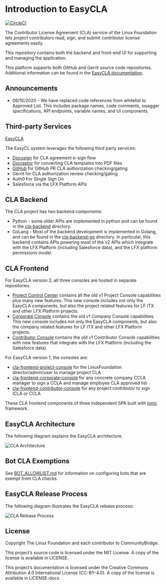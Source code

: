 # Introduction to EasyCLA

[![CircleCI](https://circleci.com/gh/communitybridge/easycla.svg?style=svg)](https://circleci.com/gh/communitybridge/easycla)

The Contributor License Agreement \(CLA\) service of the Linux Foundation lets project contributors read, sign, and submit contributor license agreements easily.

This repository contains both the backend and front-end UI for supporting and managing the application.

This platform supports both GitHub and Gerrit source code repositories. Additional information can be found in the [EasyCLA documentation](https://docs.linuxfoundation.org/lfx/easycla).

## Announcements

- 06/10/2020 - We have replaced code references from whitelist to Approved List.  This includes package names, code comments, swagger specifications, API endpoints, variable names, and UI components.

## Third-party Services

[EasyCLA](#easycla-architecture)

The EasyCL system leverages the following third party services:

* [Docusign](https://www.docusign.com/) for CLA agreement e-sign flow
* [Docraptor](https://docraptor.com/) for converting CLA templates into PDF files
* [GitHub](https://github.com/) for GitHub PR CLA authorization checking/gating
* Gerrit for CLA authorization review checking/gating
* Auth0 For Single Sign On
* Salesforce via the LFX Platform APIs

## CLA Backend

The CLA project has two backend components:

* Python - some older APIs are implemented in python and can be found in the [cla-backend](cla-backend) directory.
* GoLang - Most of the backend development is implemented in Golang, and can be found in the
  [cla-backend-go](cla-backend-go) directory. In particular, this backend contains APIs powering most of the v2 APIs
  which integrate with the LFX Platform (including Salesforce data), and the LFX platform permissions model.

## CLA Frontend

For EasyCLA version 2, all three consoles are hosted in separate repositories.

* [Project Control Center](https://projectadmin.lfx.linuxfoundation.org/) contains all the old v1 Project Console
  capabilities plus many new features. This new console includes not only the EasyCLA components, but also the project
  related features for LF ITX and other LFX Platform projects.
* [Corporate Console](https://organization.lfx.linuxfoundation.org/company/dashboard) contains the old v1 Company Console
  capabilities. This new console includes not only the EasyCLA components, but also the company related features for LF
  ITX and other LFX Platform projects.
* [Contributor Console](https://github.com/linuxfoundation/easycla-contributor-console) contains the old v1 Contributor Console
  capabilities with new features that integrate with the LFX Platform (including the Salesforce data).

For EasyCLA version 1, the consoles are:

* [cla-frontend-project-console](cla-frontend-project-console) for the LinuxFoundation director/admin/user to manage project CLA
* [cla-frontend-corporate-console](cla-frontend-corporate-console) for any concrete company CCLA manager to sign a CCLA and manage employee CLA approved list
* [cla-frontend-contributor-console](cla-frontend-contributor-console) for any project contributor to sign ICLA or CCLA

These CLA frontend components of three independent SPA built with [Ionic](https://ionicframework.com/) framework.

## EasyCLA Architecture

The following diagram explains the EasyCLA architecture.

![CLA Architecture](.gitbook/assets/easycla-architecture-overview.png)

## Bot CLA Exemptions

See [BOT_ALLOWLIST.md](BOT_ALLOWLIST.md) for information on configuring bots that are exempt from CLA checks.

## EasyCLA Release Process

The following diagram illustrates the EasyCLA release process:

![CLA Release Process](.gitbook/assets/easycla_software_development_and_release_process.png)

## License

Copyright The Linux Foundation and each contributor to CommunityBridge.

This project’s source code is licensed under the MIT License. A copy of the license is available in LICENSE.

This project’s documentation is licensed under the Creative Commons Attribution 4.0 International License \(CC-BY-4.0\). A copy of the license is available in LICENSE-docs.

